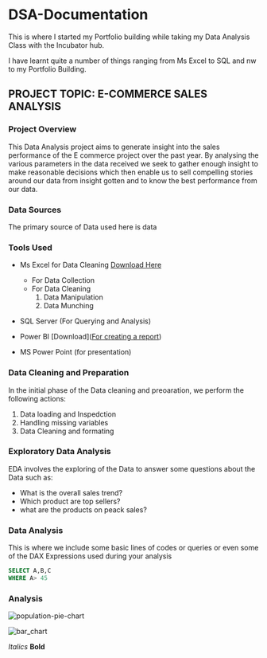 # DSA-Documentation

 This is where I started my Portfolio building while taking my Data Analysis Class with the Incubator hub.
 
 I have learnt quite a number of things ranging from Ms Excel to SQL and nw to my Portfolio Building.

## PROJECT TOPIC: E-COMMERCE SALES ANALYSIS

### Project Overview
This Data Analysis project aims to generate insight into the sales performance of the E commerce project over the past year. By analysing the various parameters in the data received we seek to gather enough insight to make reasonable decisions which then enable us to sell compelling stories around our data from insight gotten and to know the best performance from our data.

### Data Sources
The primary source of Data used here is data
                                         
###  Tools Used
- Ms Excel for Data Cleaning [Download Here](http://www.microsoft)
     - For Data Collection
     - For Data Cleaning
        1. Data Manipulation
        2. Data Munching
      
- SQL Server (For Querying and Analysis)
- Power BI [Download]([For creating a report](https://www.microsoft.com/en-us/download/details.aspx?id=58494))
- MS Power Point (for presentation)

### Data Cleaning and Preparation

In the initial phase of the Data cleaning and preoaration, we perform the following actions:
1. Data loading and Inspedction
2. Handling missing variables
3. Data Cleaning and formating

### Exploratory Data Analysis
EDA involves the exploring of the Data to answer some questions about the Data such as:
- What is the overall sales trend?
- Which product are top sellers?
- what are the products on peack sales?

### Data Analysis

This is where we include some basic lines of codes or queries or even some of the DAX Expressions used during your analysis

``` SQL
SELECT A,B,C
WHERE A> 45

```
### Analysis

![population-pie-chart](https://github.com/user-attachments/assets/7e23a796-b02e-472c-ab64-e3b18010d03e)


![bar_chart](https://github.com/user-attachments/assets/3526cd2e-8ba8-4ad6-99ca-97ed88b2f228)


*Italics*
**Bold**


